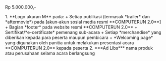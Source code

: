<p class="h2 text-center fw-bold">Rp 5.000.000,-</p>
1. **Logo ukuran M** pada:
   + Setiap publikasi (termasuk *trailer* dan *aftermovie*) pada [akun-akun sosial media resmi **COMPUTERUN 2.0**]
   + Bagian *footer* pada website resmi **COMPUTERUN 2.0**
   + Sertifikat/*e-certificate* pemenang sub-acara
   + Setiap *merchandise* yang diberikan kepada para peserta maupun pembicara
   + *Welcoming page* yang digunakan oleh panitia untuk melakukan presentasi acara **COMPUTERUN 2.0** kepada peserta
2. ***Ad Libs*** nama produk atau perusahaan selama acara berlangsung

[akun-akun sosial media resmi **COMPUTERUN 2.0**]: https://linktr.ee/computerun
